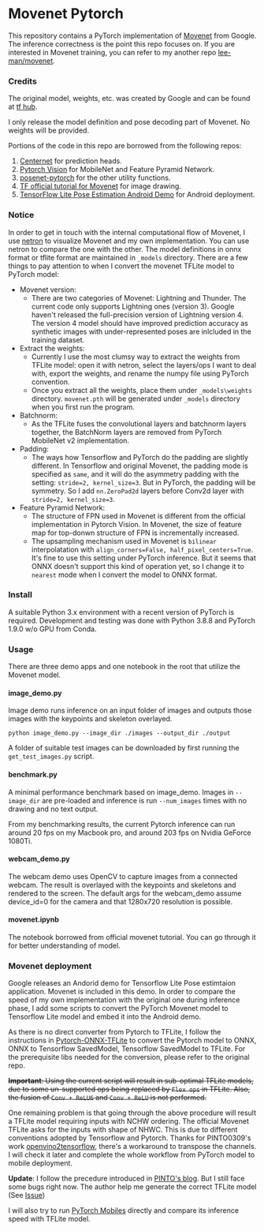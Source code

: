 # Movenet Pytorch

This repository contains a PyTorch implementation of [Movenet](https://blog.tensorflow.org/2021/05/next-generation-pose-detection-with-movenet-and-tensorflowjs.html) from Google. The inference correctness is the point this repo focuses on. If you are interested in Movenet training, you can refer to my another repo [lee-man/movenet](https://github.com/lee-man/movenet).

### Credits

The original model, weights, etc. was created by Google and can be found at [tf hub](https://tfhub.dev/google/lite-model/movenet/singlepose/lightning/3).

I only release the model definition and pose decoding part of Movenet. No weights will be provided.

Portions of the code in this repo are borrowed from the following repos:
1. [Centernet](https://github.com/xingyizhou/CenterNet) for prediction heads.
2. [Pytorch Vision](https://github.com/pytorch/vision) for MobileNet and Feature Pyramid Network.
3. [posenet-pytorch](https://github.com/rwightman/posenet-pytorch) for the other utility functions.
4. [TF official tutorial for Movenet](https://www.tensorflow.org/hub/tutorials/movenet) for image drawing.
5. [TensorFlow Lite Pose Estimation Android Demo](https://github.com/tensorflow/examples/tree/master/lite/examples/pose_estimation/android) for Android deployment.


### Notice
In order to get in touch with the internal computational flow of Movenet, I use [netron](https://github.com/lutzroeder/netron) to visualize Movenet and my own implementation. You can use netron to compare the one with the other. The model definitions in onnx format or tflite format are maintained in `_models` directory. There are a few things to pay attention to when I convert the movenet TFLite model to PyTorch model:

* Movenet version:
  * There are two categories of Movenet: Lightning and Thunder. The current code only supports Lightning ones (version 3). Google haven't released the full-precision version of Lightning version 4. The version 4 model should have improved prediction accuracy as synthetic images with under-represented poses are inlcluded in the training dataset.
* Extract the weights:
  * Currently I use the most clumsy way to extract the weights from TFLite model: open it with netron, select the layers/ops I want to deal with, export the weights, and rename the numpy file using PyTorch convention.
  * Once you extract all the weights, place them under `_models\weights` directory. `movenet.pth` will be generated under `_models` directory when you first run the program. 
* Batchnorm:
  * As the TFLite fuses the convolutional layers and batchnorm layers together, the BatchNorm layers are removed from PyTorch MobileNet v2 implementation.
* Padding:
  * The ways how Tensorflow and PyTorch do the padding are slightly different. In Tensorflow and original Movenet, the padding mode is specified as `same`, and it will do the asymmetry padding with the setting: `stride=2, kernel_size=3`. But in PyTorch, the padding will be symmetry. So I add `nn.ZeroPad2d` layers before Conv2d layer with `stride=2, kernel_size=3`.
* Feature Pyramid Network:
  * The structure of FPN used in Movenet is different from the official implementation in Pytorch Vision. In Movenet, the size of feature map for top-donwn structure of FPN is incrementally increased.
  * The upsampling mechanism used in Movenet is `bilinear` interpolatation with `align_corners=False, half_pixel_centers=True`. It's fine to use this setting under PyTorch inference. But it seems that ONNX doesn't support this kind of operation yet, so I change it to `nearest` mode when I convert the model to ONNX format.

### Install

A suitable Python 3.x environment with a recent version of PyTorch is required. Development and testing was done with Python 3.8.8 and PyTorch 1.9.0 w/o GPU from Conda.


### Usage

There are three demo apps and one notebook in the root that utilize the Movenet model. 

#### image_demo.py 

Image demo runs inference on an input folder of images and outputs those images with the keypoints and skeleton overlayed.

`python image_demo.py --image_dir ./images --output_dir ./output`

A folder of suitable test images can be downloaded by first running the `get_test_images.py` script.

#### benchmark.py

A minimal performance benchmark based on image_demo. Images in `--image_dir` are pre-loaded and inference is run `--num_images` times with no drawing and no text output.

From my benchmarking results, the current Pytorch inference can run around 20 fps on my Macbook pro, and around 203 fps on Nvidia GeForce 1080Ti.

#### webcam_demo.py

The webcam demo uses OpenCV to capture images from a connected webcam. The result is overlayed with the keypoints and skeletons and rendered to the screen. The default args for the webcam_demo assume device_id=0 for the camera and that 1280x720 resolution is possible.

#### movenet.ipynb

The notebook borrowed from official movenet tutorial. You can go through it for better understanding of model.

### Movenet deployment

Google releases an Andorid demo for Tensorflow Lite Pose estimtaion application. Movenet is included in this demo. In order to compare the speed of my own implementation with the original one during inference phase, I add some scripts to convert the PyTorch Movenet model to Tensorflow Lite model and embed it into the Android demo.

As there is no direct converter from Pytorch to TFLite, I follow the instructions in [Pytorch-ONNX-TFLite](https://github.com/sithu31296/PyTorch-ONNX-TFLite) to convert the Pytorch model to ONNX, ONNX to Tensorflow SavedModel, Tensorflow SavedModel to TFLite. For the prerequisite libs needed for the conversion, please refer to the original repo.

~~**Important**: Using the current script will result in sub-optimal TFLite models, due to some un-supported ops being replaced by `Flex ops` in TFLite. Also, the fusion of `Conv + ReLU6` and `Conv + ReLU` is not performed.~~

One remaining problem is that going through the above procedure will result a TFLite model requiring inputs with NCHW ordering. The official Movenet TFLite asks for the inputs with shape of NHWC. This is due to different conventions adopted by Tensorflow and Pytorch. Thanks for PINTO0309's work [openvino2tensorflow](https://github.com/PINTO0309/openvino2tensorflow), there's a workaround to transpose the channels. I will check it later and complete the whole workflow from PyTorch model to mobile deployment.

**Update**: I follow the precedure introduced in [PINTO's blog](https://qiita.com/PINTO/items/ed06e03eb5c007c2e102). But I still face some bugs right now. The author help me generate the correct TFLite model (See [Issue](https://github.com/PINTO0309/openvino2tensorflow/issues/66))


I will also try to run [PyTorch Mobiles](https://pytorch.org/mobile/home/) directly and compare its inference speed with TFLite model.
